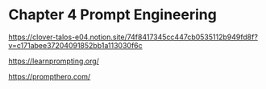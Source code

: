 # Chapter 4 Prompt Engineering

https://clover-talos-e04.notion.site/74f8417345cc447cb0535112b949fd8f?v=c171abee37204091852bb1a113030f6c

https://learnprompting.org/

https://prompthero.com/
